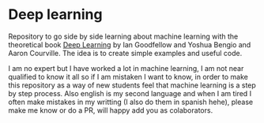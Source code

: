# Deep learning 
Repository to go side by side learning about machine learning with the theoretical book [Deep Learning](https://www.deeplearningbook.org/) by Ian Goodfellow and Yoshua Bengio and Aaron Courville.
The idea is to create simple examples and useful code.

I am no expert but I have worked a lot in machine learning, I am not near qualified to know it all so if I am mistaken I want to know, in order to make this repository as a way of new students feel that machine learning is a step by step process.
Also english is my second language and when I am tired I often make mistakes in my writting (I also do them in spanish hehe), please make me know or do a PR, will happy add you as colaborators. 
